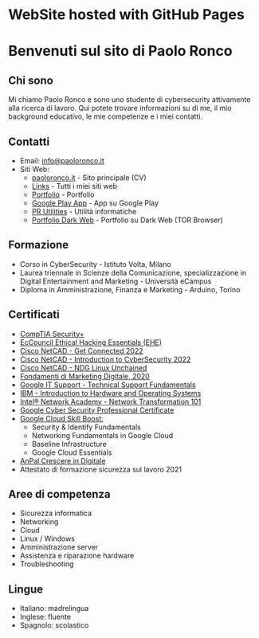 # WebSite hosted with GitHub Pages

# Benvenuti sul sito di Paolo Ronco

## Chi sono

Mi chiamo Paolo Ronco e sono uno studente di cybersecurity attivamente alla ricerca di lavoro. Qui potete trovare informazioni su di me, il mio background educativo, le mie competenze e i miei contatti.

## Contatti

- Email: [info@paoloronco.it](mailto:info@paoloronco.it)
- Siti Web:
  - [paoloronco.it](https://paoloronco.it) - Sito principale (CV)
  - [Links](https://links.paoloronco.it) - Tutti i miei siti web
  - [Portfolio](https://prportfolio.paoloronco.it) - Portfolio
  - [Google Play App](https://play.google.com/store/apps/details?id=com.pr.paoloroncowebsite) - App su Google Play
  - [PR Utilities](https://pr-utilities.tech/Home.html) - Utilità informatiche
  - [Portfolio Dark Web](http://v2unebocpdmsappdpj6eptbxd7qhq5c4vmanygkkz5l3ywub6gfe3jqd.onion/) - Portfolio su Dark Web (TOR Browser)

## Formazione

- Corso in CyberSecurity - Istituto Volta, Milano
- Laurea triennale in Scienze della Comunicazione, specializzazione in Digital Entertainment and Marketing - Università eCampus
- Diploma in Amministrazione, Finanza e Marketing - Arduino, Torino

## Certificati

- [CompTIA Security+](link)
- [EcCouncil Ethical Hacking Essentials (EHE)](link)
- [Cisco NetCAD - Get Connected 2022](link)
- [Cisco NetCAD - Introduction to CyberSecurity 2022](link)
- [Cisco NetCAD - NDG Linux Unchained](link)
- [Fondamenti di Marketing Digitale, 2020](link)
- [Google IT Support - Technical Support Fundamentals](link)
- [IBM - Introduction to Hardware and Operating Systems](link)
- [Intel® Network Academy - Network Transformation 101](link)
- [Google Cyber Security Professional Certificate](link)
- [Google Cloud Skill Boost:](link)
  - Security & Identify Fundamentals
  - Networking Fundamentals in Google Cloud
  - Baseline Infrastructure
  - Google Cloud Essentials
- [AnPal Crescere in Digitale](link)
- Attestato di formazione sicurezza sul lavoro 2021

## Aree di competenza

- Sicurezza informatica
- Networking
- Cloud
- Linux / Windows
- Amministrazione server
- Assistenza e riparazione hardware
- Troubleshooting

## Lingue

- Italiano: madrelingua
- Inglese: fluente
- Spagnolo: scolastico


